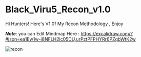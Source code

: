 # Black_Viru5_Recon_v1.0
Hi Hunters! Here's V1 0f My  Recon Methodology  , Enjoy 

***Note***: you can Edit Mindmap Here :
https://excalidraw.com/?#json=ea1Ew1w-i8NFLH2lc05DU,urPztPFPHYRr6PZqbWtK2w

![recon](https://user-images.githubusercontent.com/78960693/196001888-826f64f1-9a53-4e8e-a8ad-87c047c8c65b.png)
